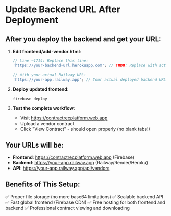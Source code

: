 # Update Backend URL After Deployment

## After you deploy the backend and get your URL:

1. **Edit frontend/add-vendor.html**:
   ```javascript
   // Line ~1714: Replace this line:
   'https://your-backend-url.herokuapp.com'; // TODO: Replace with actual deployed backend URL
   
   // With your actual Railway URL:
   'https://your-app.railway.app'; // Your actual deployed backend URL
   ```

2. **Deploy updated frontend**:
   ```bash
   firebase deploy
   ```

3. **Test the complete workflow**:
   - Visit https://contractrecplatform.web.app
   - Upload a vendor contract
   - Click "View Contract" - should open properly (no blank tabs!)

## Your URLs will be:
- **Frontend**: https://contractrecplatform.web.app (Firebase)
- **Backend**: https://your-app.railway.app (Railway/Render/Heroku)
- **API**: https://your-app.railway.app/api/vendors

## Benefits of This Setup:
✅ Proper file storage (no more base64 limitations)
✅ Scalable backend API
✅ Fast global frontend (Firebase CDN)
✅ Free hosting for both frontend and backend
✅ Professional contract viewing and downloading